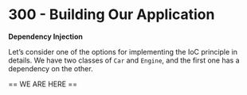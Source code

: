 # 300 - Building Our Application

**Dependency Injection**

Let’s consider one of the options for implementing the IoC principle in details. We have two classes of ```Car``` and ```Engine```, and the first one has a dependency on the other.

== WE ARE HERE ==
